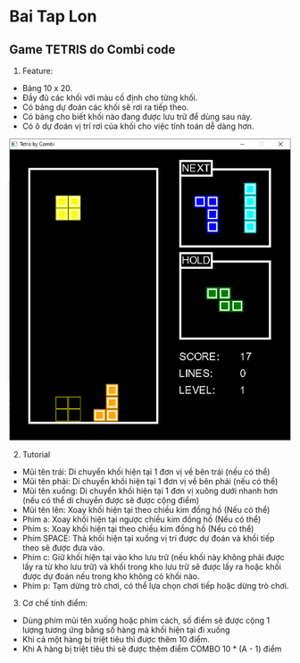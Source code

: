 # Bai Tap Lon

## Game TETRIS do Combi code

1.  Feature:
  * Bảng 10 x 20.
  * Đầy đủ các khối với màu cố định cho từng khối.
  * Có bảng dự đoán các khối sẽ rơi ra tiếp theo.
  * Có bảng cho biết khối nào đang được lưu trữ để dùng sau này.
  * Có ô dự đoán vị trí rơi của khối cho việc tính toán dễ dàng hơn.

![image](demo.png)

2. Tutorial
  * Mũi tên trái:   Di chuyển khối hiện tại 1 đơn vị về bên trái (nếu có thể)
  * Mũi tên phải:   Di chuyển khối hiện tại 1 đơn vị về bên phải (nếu có thể)
  * Mũi tên xuống:  Di chuyển khối hiện tại 1 đơn vị xuông dưới nhanh hơn (nếu có thể di chuyển được sẽ được cộng điểm)
  * Mũi tên lên:    Xoay khối hiện tại theo chiều kim đồng hồ (Nếu có thể)
  * Phím a:         Xoay khối hiện tại ngược chiều kim đồng hồ (Nếu có thể)
  * Phím s:         Xoay khối hiện tại theo  chiều kim đồng hồ (Nếu có thể)
  * Phím SPACE:     Thả khối hiện tại xuống vị trí được dự đoán và khối tiếp theo sẽ được đưa vào.
  * Phím c:         Giữ khối hiện tại vào kho lưu trữ (nếu khối này không phải được lấy ra từ kho lưu trữ) và khối trong kho lưu trữ sẽ được lấy ra hoặc khối được dự đoán nếu trong kho không có khối nào.
  * Phím p:         Tạm dừng trò chơi, có thể lựa chọn chơi tiếp hoặc dừng trò chơi.

3. Cơ chế tính điểm:
 * Dùng phím mũi tên xuống hoặc phím cách, số điểm sẽ được cộng 1 lượng tương ứng bằng số hàng mà khối hiện tại đi xuống
 * Khi cả một hàng bị triệt tiêu thì được thêm 10 điểm.
 * Khi A hàng bị triệt tiêu thì sẽ được thêm điểm COMBO 10 * (A - 1) điểm
